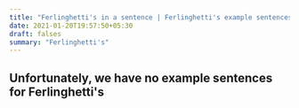 ```yaml
---
title: "Ferlinghetti's in a sentence | Ferlinghetti's example sentences"
date: 2021-01-20T19:57:50+05:30
draft: falses
summary: "Ferlinghetti's"
---
```

## Unfortunately, we have no example sentences for Ferlinghetti's                 
